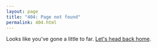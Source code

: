 ```yaml
---
layout: page
title: "404: Page not found"
permalink: 404.html
---
```


  <p class="lead"> Looks like you've gone a little to far. <a href="{{ site.baseurl }}/">Let's head back home</a>.</p>

